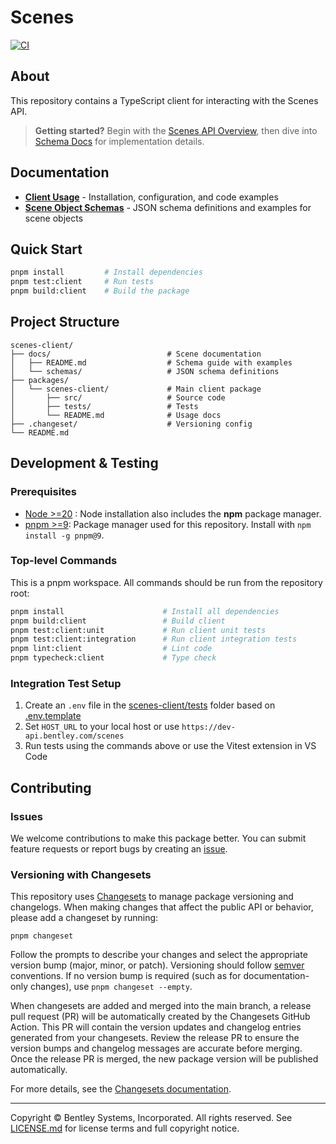 # Scenes

[![CI](https://github.com/iTwin/scenes-client/actions/workflows/CI.yaml/badge.svg)](https://github.com/iTwin/scenes-client/actions/workflows/CI.yaml)


## About

This repository contains a TypeScript client for interacting with the Scenes API.

> **Getting started?** Begin with the [Scenes API Overview](https://developer.bentley.com/apis/scenes/overview/), then dive into [Schema Docs](./docs/README.md) for implementation details.

## Documentation

- **[Client Usage](./packages/scenes-client/README.md)** - Installation, configuration, and code examples
- **[Scene Object Schemas](./docs/README.md)** - JSON schema definitions and examples for scene objects

## Quick Start

```sh
pnpm install         # Install dependencies
pnpm test:client     # Run tests
pnpm build:client    # Build the package
```

## Project Structure

```
scenes-client/
├── docs/                          # Scene documentation
│   ├── README.md                  # Schema guide with examples
│   └── schemas/                   # JSON schema definitions
├── packages/
│   └── scenes-client/             # Main client package
│       ├── src/                   # Source code
│       ├── tests/                 # Tests
│       └── README.md              # Usage docs
├── .changeset/                    # Versioning config
└── README.md
```

## Development & Testing

### Prerequisites

- [Node >=20](https://nodejs.org/en/) : Node installation also includes the **npm** package manager.
- [pnpm >=9](https://pnpm.io/): Package manager used for this repository. Install with `npm install -g pnpm@9`.

### Top-level Commands

This is a pnpm workspace. All commands should be run from the repository root:

```sh
pnpm install                      # Install all dependencies
pnpm build:client                 # Build client
pnpm test:client:unit             # Run client unit tests
pnpm test:client:integration      # Run client integration tests
pnpm lint:client                  # Lint code
pnpm typecheck:client             # Type check
```

### Integration Test Setup

1. Create an `.env` file in the [scenes-client/tests](packages/scenes-client/tests) folder based on [.env.template](packages/scenes-client/tests/.env.template)
2. Set `HOST_URL` to your local host or use `https://dev-api.bentley.com/scenes`
3. Run tests using the commands above or use the Vitest extension in VS Code

## Contributing

### Issues

We welcome contributions to make this package better. You can submit feature requests or report bugs by creating an [issue](https://github.com/iTwin/scenes-client/issues).

### Versioning with Changesets

This repository uses [Changesets](https://github.com/changesets/changesets) to manage package versioning and changelogs. When making changes that affect the public API or behavior, please add a changeset by running:

```shell
pnpm changeset
```

Follow the prompts to describe your changes and select the appropriate version bump (major, minor, or patch). Versioning should follow [semver](https://semver.org/) conventions. If no version bump is required (such as for documentation-only changes), use `pnpm changeset --empty`.

When changesets are added and merged into the main branch, a release pull request (PR) will be automatically created by the Changesets GitHub Action. This PR will contain the version updates and changelog entries generated from your changesets. Review the release PR to ensure the version bumps and changelog messages are accurate before merging. Once the release PR is merged, the new package version will be published automatically.

For more details, see the [Changesets documentation](https://github.com/changesets/changesets/blob/main/README.md).

---

Copyright © Bentley Systems, Incorporated. All rights reserved. See [LICENSE.md](./LICENSE.md) for license terms and full copyright notice.
